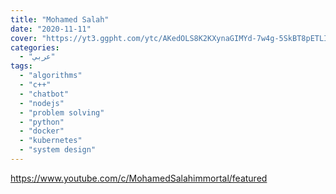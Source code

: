 ```yaml
---
title: "Mohamed Salah"
date: "2020-11-11"
cover: "https://yt3.ggpht.com/ytc/AKedOLS8K2KXynaGIMYd-7w4g-5SkBT8pETLIZK-Om00nA=s88-c-k-c0x00ffffff-no-rj"
categories:
  - "عربي"
tags:
  - "algorithms"
  - "c++"
  - "chatbot"
  - "nodejs"
  - "problem solving"
  - "python"
  - "docker"
  - "kubernetes"
  - "system design"
---
```


https://www.youtube.com/c/MohamedSalahimmortal/featured
